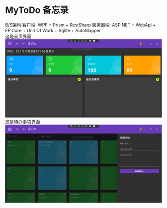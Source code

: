 # MyToDo 备忘录 
B/S架构 
客户端: WPF + Prism + RestSharp 
服务器端: ASP.NET + WebApi + EF Core + Unit Of Work + Sqlite + AutoMapper   
这是首页界面
![Image](./Main.PNG)
这是待办事项界面
![Image](./ToDo.PNG)
